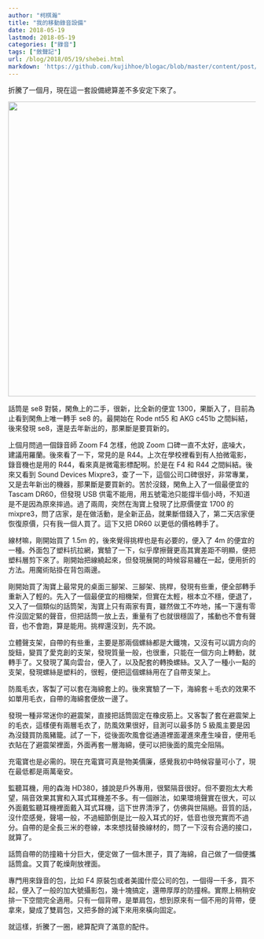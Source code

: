 ```yaml
---
author: "柯棋瀚"
title: "我的移動錄音設備"
date: 2018-05-19
lastmod: 2018-05-19
categories: ["錄音"]
tags: ["斂聲記"]
url: /blog/2018/05/19/shebei.html
markdown: 'https://github.com/kujihhoe/blogac/blob/master/content/post/2018-05-19-shebei.md'
---
```

<!--more-->

折騰了一個月，現在這一套設備總算差不多安定下來了。

<img src="https://www.superbed.cn/pic/5be2e8c79dc6d6b928f1a2c7" width="600">

話筒是 se8 對裝，閑魚上的二手，很新，比全新的便宜 1300，果斷入了，目前為止看到閑魚上唯一轉手 se8 的。最開始在 Rode nt55 和 AKG c451b 之間糾結，後來發現 se8，還是去年新出的，那果斷是要買新的。

上個月問過一個錄音師 Zoom F4 怎樣，他說 Zoom 口碑一直不太好，底噪大，建議用羅蘭。後來看了一下，常見的是 R44。上次在學校裡看到有人拍微電影，錄音機也是用的 R44，看來真是微電影標配啊。於是在 F4 和 R44 之間糾結。後來又看到 Sound Devices Mixpre3，查了一下，這個公司口碑很好，非常專業，又是去年新出的機器，那果斷是要買新的。苦於沒錢，閑魚上入了一個最便宜的 Tascam DR60，但發現 USB 供電不能用，用五號電池只能撐半個小時，不知道是不是因為原來摔過。過了兩周，突然在淘寶上發現了比原價便宜 1700 的 mixpre3，問了店家，是在做活動，是全新正品，就果斷借錢入了，第二天店家便恢復原價，只有我一個人買了。這下又把 DR60 以更低的價格轉手了。

線材嘛，剛開始買了 1.5m 的，後來覺得挑桿也是有必要的，便入了 4m 的便宜的一種。外面包了塑料抗拉網，實驗了一下，似乎摩擦聲更高<n>其實差距不明顯</n>，便把塑料層剪下來了。剛開始把線繞起來，但發現展開的時候容易纏在一起，便用折的方法。用魔術貼掛在背包兩邊。

剛開始買了淘寶上最常見的桌面三腳架、三腳架、挑桿，發現有些重，便全部轉手重新入了輕的。先入了一個最便宜的相機架，但實在太輕，根本立不穩，便退了，又入了一個類似的話筒架，淘寶上只有兩家有賣，雖然做工不咋地，搖一下還有零件沒固定緊的聲音，但把話筒一放上去，重量有了也就很穩固了，搖動也不會有聲音，也不會跑，算是能用。挑桿還沒到，先不說。

立體聲支架，自帶的有些重，主要是那兩個螺絲都是大鐵塊，又沒有可以調方向的旋鈕，變買了愛克創的支架，發現質量一般，也很重，只能在一個方向上轉動，就轉手了。又發現了萬向雲台，便入了，以及配套的轉換螺絲。又入了一種小一點的支架，發現螺絲是塑料的，很輕，便把這個螺絲用在了自帶支架上。

防風毛衣，客製了可以套在海綿套上的。後來實驗了一下，海綿套＋毛衣的效果不如單用毛衣，自帶的海綿套便放一邊了。

發現一種非常迷你的避震架，直接把話筒固定在橡皮筋上。又客製了套在避震架上的毛衣，這樣便有兩層毛衣了，防風效果很好，目測可以最多防 5 級風<n>主要是因為沒錢買防風豬籠</n>。試了一下，從後面吹風會從通道裡面灌進來產生噪音，便用毛衣貼在了避震架裡面，外面再套一層海綿，便可以把後面的風完全阻隔。

充電寶也是必需的。現在充電寶可真是物美價廉，感覺我初中時候容量可小了，現在最低都是兩萬毫安。

監聽耳機，用的森海 HD380，據說是戶外專用，很緊隔音很好。但不要抱太大希望，隔音效果其實和入耳式耳機差不多。有一個辦法，如果環境聲實在很大，可以外面戴監聽耳機裡面戴入耳式耳機，這下世界清淨了，仿佛與世隔絕。音質的話，沒什麼感覺，聲場一般，不過細節倒是比一般入耳式的好，低音也很充實而不過分。自帶的是全長三米的卷線，本來想找替換線材的，問了一下沒有合適的接口，就算了。

話筒自帶的防撞箱十分巨大，便定做了一個木匣子，買了海綿，自己做了一個便攜話筒盒。又買了乾燥劑放裡面。

專門用來錄音的包，比如 F4 原裝包或者美國什麼公司的包，一個得一千多，買不起，便入了一般的加大號攝影包，幾十塊搞定，還帶厚厚的防撞棉。實際上稍稍安排一下空間完全適用。只有一個背帶，是單肩包，想到原來有一個不用的背帶，便拿來，變成了雙肩包，又把多餘的減下來用來橫向固定。

就這樣，折騰了一圈，總算配齊了滿意的配件。
